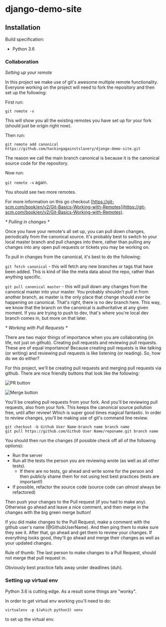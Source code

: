 # django-demo-site

## Installation

Build specification:

* Python 3.6

### Collaboration

 _*Setting up your remote*_

In this project we make use of git's awesome multiple remote functionality.  Everyone working on the project will need to fork the repository and then set up the following:

First run:

`git remote -v`

This will show you all the existing remotes you have set up for your fork (should just be origin right now).

Then run:

`git remote add canonical https://github.com/hackingagainstslavery/django-demo-site.git`

The reason we call the main branch canonical is because it is the canonical source code for the repository.

Now run:

`git remote -v` again.

You should see two more remotes.

For more information on this go checkout [https://git-scm.com/book/en/v2/Git-Basics-Working-with-Remotes](https://git-scm.com/book/en/v2/Git-Basics-Working-with-Remotes).

 _* Pulling in changes *_

Once you have your remote's all set up, you can pull down changes, periodically from the canonical source.  It's probably best to switch to your local master branch and pull changes into there, rather than pulling any changes into any open pull requests or tickets you may be working on.

To pull in changes from the canonical, it's best to do the following:

`git fetch canonical` - this will fetch any new branches or tags that have been added.  This is kind of like the meta data about the repo, rather than anything specific.

`git pull canonical master` - this will pull down any changes from the canonical master into your master.  You probably shouldn't pull in from another branch, as master is the only place that change should _ever_ be happening on canonical.  That's right, there is no dev branch here.  This way, we know that the branch on the canonical is authoritative at any given moment. If you are trying to push to dev, that's where you're local dev branch comes in, but more on that later.

 _* Working with Pull Requests *_

There are two major things of importance when you are collaborating (in life, not just on github).  Creating pull requests and reviewing pull requests.  These are of equal importance!  Because creating pull requests is like talking (or writing) and reviewing pull requests is like listening (or reading).  So, how do we do either?

For this project, we'll be creating pull requests and merging pull requests via github.  There are nice friendly buttons that look like the following:

![PR button](https://github.com/hackingagainstslavery/django-demo-site/blob/master/docs/images/pr_button.png)

![Merge button](https://github.com/hackingagainstslavery/django-demo-site/blob/master/docs/images/merge_button.png)

You'll be creating pull requests from your fork.  And you'll be reviewing pull requests, also from your fork.  This keeps the canonical source pollution free, until after review!  Which is super good times magical fantastic.  In order to review changes, you'll be making use of git's command line review.

```
git checkout -b Github User Name-branch name branch name
git pull https://github.com/Github User Name/reponame.git branch name
```

You should then run the changes (if possible check off all of the following options):

* Run the server
* Run all the tests the person you are reviewing wrote (as well as all other tests). 
	* If there are no tests, go ahead and write some for the person and then publicly shame them
	for not using test best practices (tests are important!)
* If possible, refactor the source code (source code can *almost* always be refactored)

Then push your changes to the Pull request (if you had to make any).  Otherwise go ahead and leave a nice comment, and then merge in the changes with the big green merge button!

If you did make changes to the Pull Request, make a comment with the github user's name (@GithubUserName).  And then ping them to make sure they see it.  After that, go ahead and get them to review your changes.  If everything looks good, they'll go ahead and merge their changes as well as your updated changes.

Rule of thumb:  The last person to make changes to a Pull Request, should not merge that pull request in.  

Obviously best practice falls away under deadlines (duh).

### Setting up virtual env

Python 3.6 is cutting edge.  As a result some things are "wonky".  

In order to get virtual env working you'll need to do:

`virtualenv -p $(which python3) venv` 

to set up the virtual env.

